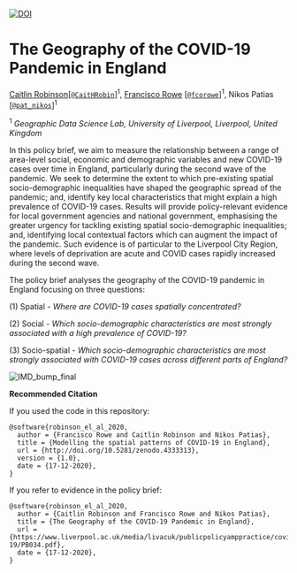 [![DOI](https://zenodo.org/badge/320265613.svg)](https://zenodo.org/badge/latestdoi/320265613)

# The Geography of the COVID-19 Pandemic in England

[Caitlin Robinson](https://www.caitlin-h-robinson.com/)[[`@CaitHRobin`](https://twitter.com/CaitHRobin)]<sup>1</sup>, [Francisco Rowe](http://www.franciscorowe.com) [[`@fcorowe`](http://twitter.com/fcorowe)]<sup>1</sup>, Nikos Patias [[`@pat_nikos`](https://twitter.com/pat_nikos)]<sup>1</sup>

<sup>1</sup> *Geographic Data Science Lab, University of Liverpool, Liverpool, United Kingdom*

In this policy brief, we aim to measure the relationship between a range of area-level social, economic and demographic variables and new COVID-19 cases over time in England, particularly during the second wave of the pandemic. We seek to determine the extent to which pre-existing spatial socio-demographic inequalities have shaped the geographic spread of the pandemic; and, identify key local characteristics that might explain a high prevalence of COVID-19 cases. Results will provide policy-relevant evidence for local government agencies and national government, emphasising the greater urgency for tackling existing spatial socio-demographic inequalities; and, identifying local contextual factors which can augment the impact of the pandemic. Such evidence is of particular to the Liverpool City Region, where levels of deprivation are acute and COVID cases rapidly increased during the second wave. 

The policy brief analyses the geography of the COVID-19 pandemic in England focusing on three questions:

  (1) Spatial - *Where are COVID-19 cases spatially concentrated?*
  
  (2) Social - *Which socio-demographic characteristics are most strongly associated with a high prevalence of COVID-19?*
  
  (3) Socio-spatial - *Which socio-demographic characteristics are most strongly associated with COVID-19 cases across different parts of England?*
  

![IMD_bump_final](https://user-images.githubusercontent.com/57355504/101911268-0e9b1d80-3bb8-11eb-82e3-e97532137b1e.jpg)

**Recommended Citation**

If you used the code in this repository:
```
@software{robinson_el_al_2020,
  author = {Francisco Rowe and Caitlin Robinson and Nikos Patias},
  title = {Modelling the spatial patterns of COVID-19 in England},
  url = {http://doi.org/10.5281/zenodo.4333313},
  version = {1.0},
  date = {17-12-2020},
}
```

If you refer to evidence in the policy brief:
```
@software{robinson_el_al_2020,
  author = {Caitlin Robinson and Francisco Rowe and Nikos Patias},
  title = {The Geography of the COVID-19 Pandemic in England},
  url = {https://www.liverpool.ac.uk/media/livacuk/publicpolicyamppractice/covid-19/PB034.pdf},
  date = {17-12-2020},
}
```
